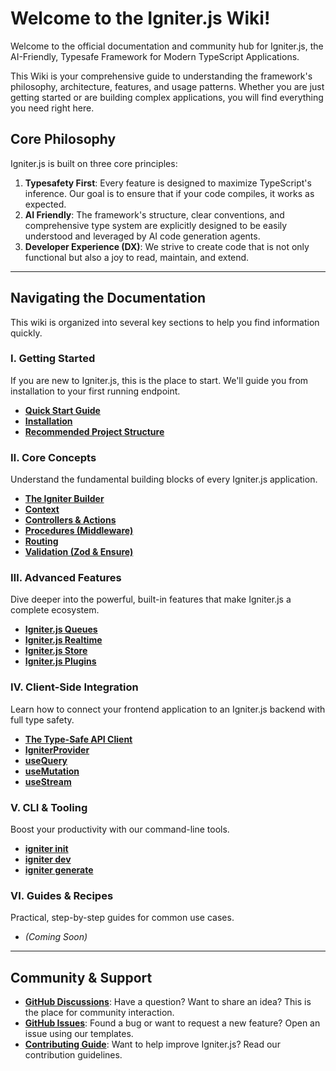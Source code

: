 # Welcome to the Igniter.js Wiki!

Welcome to the official documentation and community hub for Igniter.js, the AI-Friendly, Typesafe Framework for Modern TypeScript Applications.

This Wiki is your comprehensive guide to understanding the framework's philosophy, architecture, features, and usage patterns. Whether you are just getting started or are building complex applications, you will find everything you need right here.

## Core Philosophy

Igniter.js is built on three core principles:

1.  **Typesafety First**: Every feature is designed to maximize TypeScript's inference. Our goal is to ensure that if your code compiles, it works as expected.
2.  **AI Friendly**: The framework's structure, clear conventions, and comprehensive type system are explicitly designed to be easily understood and leveraged by AI code generation agents.
3.  **Developer Experience (DX)**: We strive to create code that is not only functional but also a joy to read, maintain, and extend.

---

## Navigating the Documentation

This wiki is organized into several key sections to help you find information quickly.

### Ⅰ. Getting Started

If you are new to Igniter.js, this is the place to start. We'll guide you from installation to your first running endpoint.

*   **[Quick Start Guide](01-Getting-Started/01-Quick-Start-Guide)**
*   **[Installation](01-Getting-Started/02-Installation)**
*   **[Recommended Project Structure](01-Getting-Started/03-Recommended-Project-Structure)**

### Ⅱ. Core Concepts

Understand the fundamental building blocks of every Igniter.js application.

*   **[The Igniter Builder](02-Core-Concepts/01-The-Igniter-Builder)**
*   **[Context](02-Core-Concepts/02-Context)**
*   **[Controllers & Actions](02-Core-Concepts/03-Controllers-and-Actions)**
*   **[Procedures (Middleware)](02-Core-Concepts/04-Procedures)**
*   **[Routing](02-Core-Concepts/05-Routing)**
*   **[Validation (Zod & Ensure)](02-Core-Concepts/06-Validation)**

### Ⅲ. Advanced Features

Dive deeper into the powerful, built-in features that make Igniter.js a complete ecosystem.

*   **[Igniter.js Queues](03-Advanced-Features/01-Igniter-js-Queues)**
*   **[Igniter.js Realtime](03-Advanced-Features/02-Igniter-js-Realtime)**
*   **[Igniter.js Store](03-Advanced-Features/03-Igniter-js-Store)**
*   **[Igniter.js Plugins](03-Advanced-Features/04-Igniter-js-Plugins)**

### Ⅳ. Client-Side Integration

Learn how to connect your frontend application to an Igniter.js backend with full type safety.

*   **[The Type-Safe API Client](04-Client-Side/01-API-Client)**
*   **[IgniterProvider](04-Client-Side/02-IgniterProvider)**
*   **[useQuery](04-Client-Side/03-useQuery)**
*   **[useMutation](04-Client-Side/04-useMutation)**
*   **[useStream](04-Client-Side/05-useStream)**

### Ⅴ. CLI & Tooling

Boost your productivity with our command-line tools.

*   **[igniter init](05-CLI-and-Tooling/01-igniter-init)**
*   **[igniter dev](05-CLI-and-Tooling/02-igniter-dev)**
*   **[igniter generate](05-CLI-and-Tooling/03-igniter-generate)**

### Ⅵ. Guides & Recipes

Practical, step-by-step guides for common use cases.

*   *(Coming Soon)*

---

## Community & Support

*   **[GitHub Discussions](https://github.com/felipebarcelospro/igniter-js/discussions)**: Have a question? Want to share an idea? This is the place for community interaction.
*   **[GitHub Issues](https://github.com/felipebarcelospro/igniter-js/issues)**: Found a bug or want to request a new feature? Open an issue using our templates.
*   **[Contributing Guide](Contributing)**: Want to help improve Igniter.js? Read our contribution guidelines.